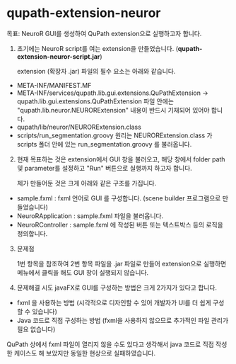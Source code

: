 # qupath-extension-neuror
목표: NeuroR GUI를 생성하여 QuPath extension으로 실행하고자 합니다. 

1. 초기에는 NeuroR script를 여는 extension을 만들었습니다. (**qupath-extension-neuror-script.jar**)

    extension (확장자 .jar) 파일의 필수 요소는 아래와 같습니다. 
  - META-INF/MANIFEST.MF
  - META-INF/services/qupath.lib.gui.extensions.QuPathExtension
    -> qupath.lib.gui.extensions.QuPathExtension 파일 안에는 "qupath.lib.neuror.NEURORExtension" 내용이 반드시 기재되어 있어야 합니다.
  - qupath/lib/neuror/NEURORExtension.class
  - scripts/run_segmentation.groovy
  원리는 NEURORExtension.class 가 scripts 폴더 안에 있는 run_segmentation.groovy 를 불러옵니다. 


2. 현재 목표하는 것은 extension에서 GUI 창을 불러오고, 해당 창에서 folder path 및 parameter를 설정하고 "Run" 버튼으로 실행까지 하고자 합니다.

    제가 만들어둔 것은 크게 아래와 같은 구조를 가집니다.
  - sample.fxml : fxml 언어로 GUI 를 구성합니다. (scene builder 프로그램으로 만들었습니다)
  - NeuroRApplication : sample.fxml 파일을 불러옵니다.
  - NeuroRController : sample.fxml 에 작성된 버튼 또는 텍스트박스 등의 로직을 정의합니다. 

3. 문제점

    1번 항목을 참조하여 2번 항목 파일을 .jar 파일로 만들어 extension으로 실행하면 메뉴에서 클릭을 해도 GUI 창이 실행되지 않습니다. 


4. 문제해결 시도
    javaFX로 GUI를 구성하는 방법은 크게 2가지가 있다고 합니다. 
  - fxml 을 사용하는 방법 (시각적으로 디자인할 수 있어 개발자가 UI를 더 쉽게 구성할 수 있습니다)
  - Java 코드로 직접 구성하는 방법 (fxml을 사용하지 않으므로 추가적인 파일 관리가 필요 없습니다)

  QuPath 상에서 fxml 파일이 열리지 않을 수도 있다고 생각해서 java 코드로 직접 작성한 케이스도 해 보았지만 동일한 현상으로 실패하였습니다. 


